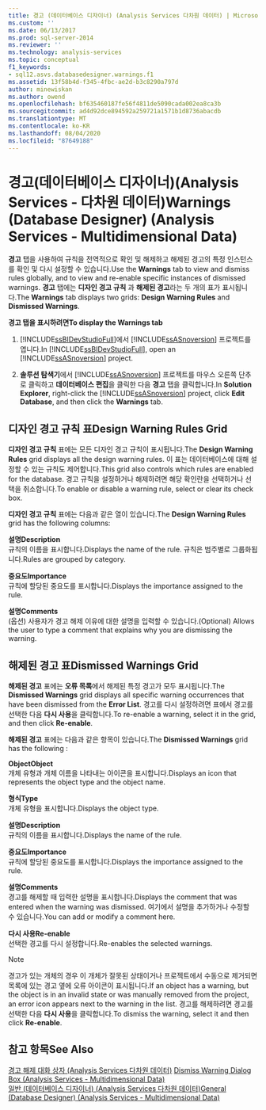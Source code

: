```yaml
---
title: 경고 (데이터베이스 디자이너) (Analysis Services 다차원 데이터) | Microsoft Docs
ms.custom: ''
ms.date: 06/13/2017
ms.prod: sql-server-2014
ms.reviewer: ''
ms.technology: analysis-services
ms.topic: conceptual
f1_keywords:
- sql12.asvs.databasedesigner.warnings.f1
ms.assetid: 13f58b4d-f345-4fbc-ae2d-b3c8290a797d
author: minewiskan
ms.author: owend
ms.openlocfilehash: bf635460187fe56f4811de5090cada002ea8ca3b
ms.sourcegitcommit: ad4d92dce894592a259721a1571b1d8736abacdb
ms.translationtype: MT
ms.contentlocale: ko-KR
ms.lasthandoff: 08/04/2020
ms.locfileid: "87649188"
---
```

# <a name="warnings-database-designer-analysis-services---multidimensional-data"></a><span data-ttu-id="ffd8e-102">경고(데이터베이스 디자이너)(Analysis Services - 다차원 데이터)</span><span class="sxs-lookup"><span data-stu-id="ffd8e-102">Warnings (Database Designer) (Analysis Services - Multidimensional Data)</span></span>
  <span data-ttu-id="ffd8e-103">**경고** 탭을 사용하여 규칙을 전역적으로 확인 및 해제하고 해제된 경고의 특정 인스턴스를 확인 및 다시 설정할 수 있습니다.</span><span class="sxs-lookup"><span data-stu-id="ffd8e-103">Use the **Warnings** tab to view and dismiss rules globally, and to view and re-enable specific instances of dismissed warnings.</span></span> <span data-ttu-id="ffd8e-104">**경고** 탭에는 **디자인 경고 규칙** 과 **해제된 경고**라는 두 개의 표가 표시됩니다.</span><span class="sxs-lookup"><span data-stu-id="ffd8e-104">The **Warnings** tab displays two grids: **Design Warning Rules** and **Dismissed Warnings**.</span></span>  
  
 <span data-ttu-id="ffd8e-105">**경고 탭을 표시하려면**</span><span class="sxs-lookup"><span data-stu-id="ffd8e-105">**To display the Warnings tab**</span></span>  
  
1.  <span data-ttu-id="ffd8e-106">[!INCLUDE[ssBIDevStudioFull](../includes/ssbidevstudiofull-md.md)]에서 [!INCLUDE[ssASnoversion](../includes/ssasnoversion-md.md)] 프로젝트를 엽니다.</span><span class="sxs-lookup"><span data-stu-id="ffd8e-106">In [!INCLUDE[ssBIDevStudioFull](../includes/ssbidevstudiofull-md.md)], open an [!INCLUDE[ssASnoversion](../includes/ssasnoversion-md.md)] project.</span></span>  
  
2.  <span data-ttu-id="ffd8e-107">**솔루션 탐색기**에서 [!INCLUDE[ssASnoversion](../includes/ssasnoversion-md.md)] 프로젝트를 마우스 오른쪽 단추로 클릭하고 **데이터베이스 편집**을 클릭한 다음 **경고** 탭을 클릭합니다.</span><span class="sxs-lookup"><span data-stu-id="ffd8e-107">In **Solution Explorer**, right-click the [!INCLUDE[ssASnoversion](../includes/ssasnoversion-md.md)] project, click **Edit Database**, and then click the **Warnings** tab.</span></span>  
  
## <a name="design-warning-rules-grid"></a><span data-ttu-id="ffd8e-108">디자인 경고 규칙 표</span><span class="sxs-lookup"><span data-stu-id="ffd8e-108">Design Warning Rules Grid</span></span>  
 <span data-ttu-id="ffd8e-109">**디자인 경고 규칙** 표에는 모든 디자인 경고 규칙이 표시됩니다.</span><span class="sxs-lookup"><span data-stu-id="ffd8e-109">The **Design Warning Rules** grid displays all the design warning rules.</span></span> <span data-ttu-id="ffd8e-110">이 표는 데이터베이스에 대해 설정할 수 있는 규칙도 제어합니다.</span><span class="sxs-lookup"><span data-stu-id="ffd8e-110">This grid also controls which rules are enabled for the database.</span></span> <span data-ttu-id="ffd8e-111">경고 규칙을 설정하거나 해제하려면 해당 확인란을 선택하거나 선택을 취소합니다.</span><span class="sxs-lookup"><span data-stu-id="ffd8e-111">To enable or disable a warning rule, select or clear its check box.</span></span>  
  
 <span data-ttu-id="ffd8e-112">**디자인 경고 규칙** 표에는 다음과 같은 열이 있습니다.</span><span class="sxs-lookup"><span data-stu-id="ffd8e-112">The **Design Warning Rules** grid has the following columns:</span></span>  
  
 <span data-ttu-id="ffd8e-113">**설명**</span><span class="sxs-lookup"><span data-stu-id="ffd8e-113">**Description**</span></span>  
 <span data-ttu-id="ffd8e-114">규칙의 이름을 표시합니다.</span><span class="sxs-lookup"><span data-stu-id="ffd8e-114">Displays the name of the rule.</span></span> <span data-ttu-id="ffd8e-115">규칙은 범주별로 그룹화됩니다.</span><span class="sxs-lookup"><span data-stu-id="ffd8e-115">Rules are grouped by category.</span></span>  
  
 <span data-ttu-id="ffd8e-116">**중요도**</span><span class="sxs-lookup"><span data-stu-id="ffd8e-116">**Importance**</span></span>  
 <span data-ttu-id="ffd8e-117">규칙에 할당된 중요도를 표시합니다.</span><span class="sxs-lookup"><span data-stu-id="ffd8e-117">Displays the importance assigned to the rule.</span></span>  
  
 <span data-ttu-id="ffd8e-118">**설명**</span><span class="sxs-lookup"><span data-stu-id="ffd8e-118">**Comments**</span></span>  
 <span data-ttu-id="ffd8e-119">(옵션) 사용자가 경고 해제 이유에 대한 설명을 입력할 수 있습니다.</span><span class="sxs-lookup"><span data-stu-id="ffd8e-119">(Optional) Allows the user to type a comment that explains why you are dismissing the warning.</span></span>  
  
## <a name="dismissed-warnings-grid"></a><span data-ttu-id="ffd8e-120">해제된 경고 표</span><span class="sxs-lookup"><span data-stu-id="ffd8e-120">Dismissed Warnings Grid</span></span>  
 <span data-ttu-id="ffd8e-121">**해제된 경고** 표에는 **오류 목록**에서 해제된 특정 경고가 모두 표시됩니다.</span><span class="sxs-lookup"><span data-stu-id="ffd8e-121">The **Dismissed Warnings** grid displays all specific warning occurrences that have been dismissed from the **Error List**.</span></span> <span data-ttu-id="ffd8e-122">경고를 다시 설정하려면 표에서 경고를 선택한 다음 **다시 사용**을 클릭합니다.</span><span class="sxs-lookup"><span data-stu-id="ffd8e-122">To re-enable a warning, select it in the grid, and then click **Re-enable**.</span></span>  
  
 <span data-ttu-id="ffd8e-123">**해제된 경고** 표에는 다음과 같은 항목이 있습니다.</span><span class="sxs-lookup"><span data-stu-id="ffd8e-123">The **Dismissed Warnings** grid has the following :</span></span>  
  
 <span data-ttu-id="ffd8e-124">**Object**</span><span class="sxs-lookup"><span data-stu-id="ffd8e-124">**Object**</span></span>  
 <span data-ttu-id="ffd8e-125">개체 유형과 개체 이름을 나타내는 아이콘을 표시합니다.</span><span class="sxs-lookup"><span data-stu-id="ffd8e-125">Displays an icon that represents the object type and the object name.</span></span>  
  
 <span data-ttu-id="ffd8e-126">**형식**</span><span class="sxs-lookup"><span data-stu-id="ffd8e-126">**Type**</span></span>  
 <span data-ttu-id="ffd8e-127">개체 유형을 표시합니다.</span><span class="sxs-lookup"><span data-stu-id="ffd8e-127">Displays the object type.</span></span>  
  
 <span data-ttu-id="ffd8e-128">**설명**</span><span class="sxs-lookup"><span data-stu-id="ffd8e-128">**Description**</span></span>  
 <span data-ttu-id="ffd8e-129">규칙의 이름을 표시합니다.</span><span class="sxs-lookup"><span data-stu-id="ffd8e-129">Displays the name of the rule.</span></span>  
  
 <span data-ttu-id="ffd8e-130">**중요도**</span><span class="sxs-lookup"><span data-stu-id="ffd8e-130">**Importance**</span></span>  
 <span data-ttu-id="ffd8e-131">규칙에 할당된 중요도를 표시합니다.</span><span class="sxs-lookup"><span data-stu-id="ffd8e-131">Displays the importance assigned to the rule.</span></span>  
  
 <span data-ttu-id="ffd8e-132">**설명**</span><span class="sxs-lookup"><span data-stu-id="ffd8e-132">**Comments**</span></span>  
 <span data-ttu-id="ffd8e-133">경고를 해제할 때 입력한 설명을 표시합니다.</span><span class="sxs-lookup"><span data-stu-id="ffd8e-133">Displays the comment that was entered when the warning was dismissed.</span></span> <span data-ttu-id="ffd8e-134">여기에서 설명을 추가하거나 수정할 수 있습니다.</span><span class="sxs-lookup"><span data-stu-id="ffd8e-134">You can add or modify a comment here.</span></span>  
  
 <span data-ttu-id="ffd8e-135">**다시 사용**</span><span class="sxs-lookup"><span data-stu-id="ffd8e-135">**Re-enable**</span></span>  
 <span data-ttu-id="ffd8e-136">선택한 경고를 다시 설정합니다.</span><span class="sxs-lookup"><span data-stu-id="ffd8e-136">Re-enables the selected warnings.</span></span>  
  
> [!NOTE]  
>  <span data-ttu-id="ffd8e-137">경고가 있는 개체의 경우 이 개체가 잘못된 상태이거나 프로젝트에서 수동으로 제거되면 목록에 있는 경고 옆에 오류 아이콘이 표시됩니다.</span><span class="sxs-lookup"><span data-stu-id="ffd8e-137">If an object has a warning, but the object is in an invalid state or was manually removed from the project, an error icon appears next to the warning in the list.</span></span> <span data-ttu-id="ffd8e-138">경고를 해제하려면 경고를 선택한 다음 **다시 사용**을 클릭합니다.</span><span class="sxs-lookup"><span data-stu-id="ffd8e-138">To dismiss the warning, select it and then click **Re-enable**.</span></span>  
  
## <a name="see-also"></a><span data-ttu-id="ffd8e-139">참고 항목</span><span class="sxs-lookup"><span data-stu-id="ffd8e-139">See Also</span></span>  
 <span data-ttu-id="ffd8e-140">[경고 해제 대화 상자 &#40;Analysis Services 다차원 데이터&#41;](dismiss-warning-dialog-box-analysis-services-multidimensional-data.md) </span><span class="sxs-lookup"><span data-stu-id="ffd8e-140">[Dismiss Warning Dialog Box &#40;Analysis Services - Multidimensional Data&#41;](dismiss-warning-dialog-box-analysis-services-multidimensional-data.md) </span></span>  
 [<span data-ttu-id="ffd8e-141">일반 &#40;데이터베이스 디자이너&#41; &#40;Analysis Services 다차원 데이터&#41;</span><span class="sxs-lookup"><span data-stu-id="ffd8e-141">General &#40;Database Designer&#41; &#40;Analysis Services - Multidimensional Data&#41;</span></span>](general-database-designer-analysis-services-multidimensional-data.md)  
  
  
